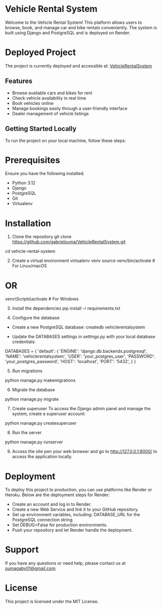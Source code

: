 # Vehicle Rental System
Welcome to the Vehicle Rental System! This platform allows users to browse, book, and manage car and bike rentals conveniently. The system is built using Django and PostgreSQL and is deployed on Render.

# Deployed Project
The project is currently deployed and accessible at:   <a href="https://vehiclerentalsystem-fh4d.onrender.com/" target="_blank">VehicleRentalSystem</a>

## Features
* Browse available cars and bikes for rent
* Check vehicle availability in real time
* Book vehicles online
* Manage bookings easily through a user-friendly interface
* Dealer management of vehicle listings

## Getting Started Locally
To run the project on your local machine, follow these steps:

# Prerequisites
Ensure you have the following installed:

* Python 3.12
* Django
* PostgreSQL
* Git
* Virtualenv

# Installation

1. Clone the repository
git clone https://github.com/gabrielouma/VehicleRentalSystem.git

cd vehicle-rental-system

2. Create a virtual environment
virtualenv venv
source venv/bin/activate  # For Linux/macOS
# OR
venv\Scripts\activate  # For Windows

3. Install the dependencies
pip install -r requirements.txt

4. Configure the database

- Create a new PostgreSQL database:
createdb vehiclerentalsystem

- Update the DATABASES settings in settings.py with your local database credentials:

DATABASES = {
    'default': {
        'ENGINE': 'django.db.backends.postgresql',
        'NAME': 'vehiclerentalsystem',
        'USER': 'your_postgres_user',
        'PASSWORD': 'your_postgres_password',
        'HOST': 'localhost',
        'PORT': '5432',
    }
}

5. Run migrations

python manage.py makemigrations

6. Migrate the database

python manage.py migrate

7. Create superuser
To access the Django admin panel and manage the system, create a superuser account:

python manage.py createsuperuser

8. Run the server

python manage.py runserver

9. Access the site
pen your web browser and go to http://127.0.0.1:8000/ to access the application locally.

# Deployment
To deploy this project to production, you can use platforms like Render or Heroku. Below are the deployment steps for Render:

- Create an account and log in to Render.
- Create a new Web Service and link it to your GitHub repository.
- Set up environment variables, including:
DATABASE_URL for the PostgreSQL connection string.
- Set DEBUG=False for production environments.
- Push your repository and let Render handle the deployment.

# Support
If you have any questions or need help, please contact us at [oumagaby01@gmail.com](mailto:oumagaby01@gmail.com).

# License
This project is licensed under the MIT License.







<!-- # Vehicle Rental System (Django)
This is a Django-based vehicle rental platform for cars and bikes, allowing users to browse, book, and pay for rentals online. The platform provides a seamless experience for managing vehicle rentals, ensuring convenience for both users and service providers.

# Features
Vehicle Listings: Browse a variety of cars and bikes with detailed descriptions, pricing, and photos.
Availability Check: Real-time availability of vehicles to avoid double bookings.
Booking Management: Users can book vehicles, view their booking history, and manage existing bookings.
Secure Payments: Integrated payment gateways for safe and reliable online payments.
Admin Panel: Comprehensive admin dashboard to manage vehicles, bookings, and users.
User Authentication: Secure registration, login, and password management.
Installation
Clone the repository:

bash
Copy code
git clone https://github.com/yourusername/vehicle-rental-system.git
cd vehicle-rental-system
Set up a virtual environment:

bash
Copy code
python -m venv env
source env/bin/activate  # On Windows, use `env\Scripts\activate`
Install the dependencies:

bash
Copy code
pip install -r requirements.txt
Set up the database:

bash
Copy code
python manage.py migrate
Run the server:

bash
Copy code
python manage.py runserver
Access the application: Open your browser and go to http://127.0.0.1:8000/.

Configuration
Database: The project uses a default SQLite database. To switch to PostgreSQL or any other database, update the DATABASES setting in settings.py.
Payment Integration: Payment integration (e.g., PayPal, Stripe) can be configured in the payments module. Ensure to add your API keys in the environment variables or settings.
Contributing
Feel free to contribute to this project by creating a pull request or opening an issue.

License
This project is licensed under the MIT License - see the LICENSE file for details. -->